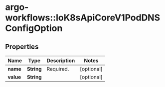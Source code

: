 # argo-workflows::IoK8sApiCoreV1PodDNSConfigOption

## Properties
Name | Type | Description | Notes
------------ | ------------- | ------------- | -------------
**name** | **String** | Required. | [optional] 
**value** | **String** |  | [optional] 


